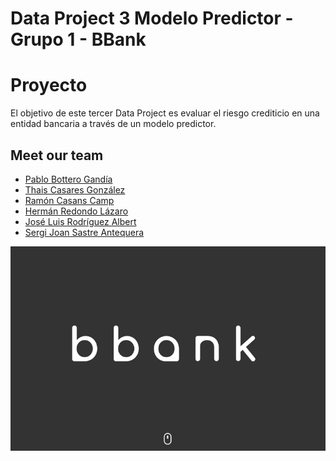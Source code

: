 # Data Project 3 Modelo Predictor - Grupo 1 - BBank

# Proyecto
El objetivo de este tercer Data Project es evaluar el riesgo crediticio en una entidad bancaria a través de un modelo predictor.


## Meet our team

- [Pablo Bottero Gandía](https://github.com/aloa04)
- [Thais Casares González](https://github.com/thais1987)
- [Ramón Casans Camp](https://github.com/racasc)
- [Hermán Redondo Lázaro](https://github.com/Ciarzi)
- [José Luis Rodríguez Albert](https://github.com/joselra98)
- [Sergi Joan Sastre Antequera](https://github.com/sergijoan22)


<p align="center">
   <img src="https://github.com/Ciarzi/DP3_GP1/blob/main/Logo/Logo_Banco.png" alt="[YOUR_ALT]"/>
</p>
